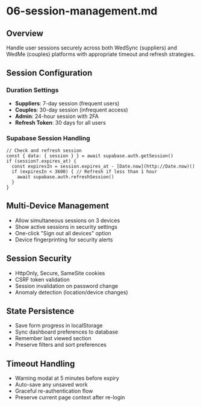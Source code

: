 # 06-session-management.md

## Overview

Handle user sessions securely across both WedSync (suppliers) and WedMe (couples) platforms with appropriate timeout and refresh strategies.

## Session Configuration

### Duration Settings

- **Suppliers**: 7-day session (frequent users)
- **Couples**: 30-day session (infrequent access)
- **Admin**: 24-hour session with 2FA
- **Refresh Token**: 30 days for all users

### Supabase Session Handling

```
// Check and refresh session
const { data: { session } } = await supabase.auth.getSession()
if (session?.expires_at) {
  const expiresIn = session.expires_at - [Date.now](http://Date.now)()
  if (expiresIn < 3600) { // Refresh if less than 1 hour
    await supabase.auth.refreshSession()
  }
}
```

## Multi-Device Management

- Allow simultaneous sessions on 3 devices
- Show active sessions in security settings
- One-click "Sign out all devices" option
- Device fingerprinting for security alerts

## Session Security

- HttpOnly, Secure, SameSite cookies
- CSRF token validation
- Session invalidation on password change
- Anomaly detection (location/device changes)

## State Persistence

- Save form progress in localStorage
- Sync dashboard preferences to database
- Remember last viewed section
- Preserve filters and sort preferences

## Timeout Handling

- Warning modal at 5 minutes before expiry
- Auto-save any unsaved work
- Graceful re-authentication flow
- Preserve current page context after re-login